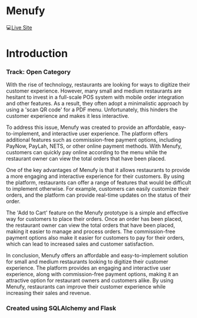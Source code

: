 # Menufy
💻[Live Site](https://ieee.herokuapp.com/)


# Introduction
### Track: Open Category
With the rise of technology, restaurants are looking for ways to digitize their customer experience. However, many small and medium restaurants are hesitant to invest in a full-scale POS system with mobile order integration and other features. As a result, they often adopt a minimalistic approach by using a 'scan QR code' for a PDF menu. Unfortunately, this hinders the customer experience and makes it less interactive.

To address this issue, Menufy was created to provide an affordable, easy-to-implement, and interactive user experience. The platform offers additional features such as commission-free payment options, including PayNow, PayLah, NETS, or other online payment methods. With Menufy, customers can quickly pay online according to the menu while the restaurant owner can view the total orders that have been placed.

One of the key advantages of Menufy is that it allows restaurants to provide a more engaging and interactive experience for their customers. By using the platform, restaurants can offer a range of features that would be difficult to implement otherwise. For example, customers can easily customize their orders, and the platform can provide real-time updates on the status of their order.

The 'Add to Cart' feature on the Menufy prototype is a simple and effective way for customers to place their orders. Once an order has been placed, the restaurant owner can view the total orders that have been placed, making it easier to manage and process orders. The commission-free payment options also make it easier for customers to pay for their orders, which can lead to increased sales and customer satisfaction.

In conclusion, Menufy offers an affordable and easy-to-implement solution for small and medium restaurants looking to digitize their customer experience. The platform provides an engaging and interactive user experience, along with commission-free payment options, making it an attractive option for restaurant owners and customers alike. By using Menufy, restaurants can improve their customer experience while increasing their sales and revenue.

### Created using SQLAlchemy and Flask